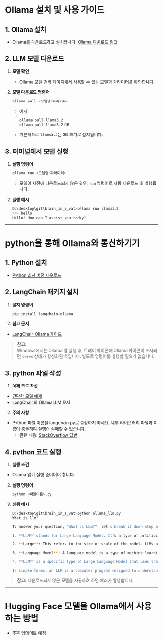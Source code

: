 # Ollama 설치 및 사용 가이드

## 1. Ollama 설치
- Ollama를 다운로드하고 설치합니다: [Ollama 다운로드 링크](https://ollama.com/)

## 2. LLM 모델 다운로드
1. **모델 확인**  
   - [Ollama 모델 검색](https://ollama.com/search) 페이지에서 사용할 수 있는 모델과 파라미터를 확인합니다.

2. **모델 다운로드 명령어**  
    ```bash
    ollama pull <모델명:파라미터>
    ```
    * 예시
        ```bash
        ollama pull llama3.2
        ollama pull llama3.2:1B
        ```
    * 기본적으로 `llama3.2`는 3B 크기로 설치됩니다.

## 3. 터미널에서 모델 실행
1. **실행 명령어**
    ```bash
    ollama run <모델명:파라미터>
    ```
    * 모델이 사전에 다운로드되지 않은 경우, `run` 명령어로 자동 다운로드 후 실행됩니다.

2. **실행 예시**
    ```bash
    D:\desktop\git\brain_in_a_vat>ollama run llama3.2
    >>> hello
    Hello! How can I assist you today?
    ```

---

# python을 통해 Ollama와 통신하기기

## 1. Python 설치
* [Python 최신 버전 다운로드](https://www.python.org/downloads/)

## 2. LangChain 패키지 설치
1. **설치 명령어**
    ```bash
    pip install langchain-ollama
    ```

2. **참고 문서**
* [LangChain Ollama 가이드](https://python.langchain.com/docs/integrations/providers/ollama/#ollama-tool-calling)

> **참고:**   
> Windows에서는 Ollama 앱 실행 후, 트레이 아이콘에 Ollama 아이콘이 표시되면 `serve` 상태가 활성화된 것입니다. 별도로 명령어를 실행할 필요가 없습니다.

## 3. python 파일 작성
1. **예제 코드 작성**
* [간단한 모델 예제](https://wikidocs.net/238532)
* [LangChain의 OllamaLLM 문서](https://python.langchain.com/docs/integrations/llms/ollama/)

2. **주의 사항**
* Python 파일 이름을 langchain.py로 설정하지 마세요.
내부 라이브러리 파일과 이름이 충돌하여 실행이 실패할 수 있습니다.
    * 관련 내용: [StackOverflow 답변](https://stackoverflow.com/questions/79274010/no-attribute-called-verbose)

## 4. python 코드 실행
1. **실행 조건**
* Ollama 앱이 실행 중이어야 합니다.

2. **실행 명령어**
    ```bash
    python <파일이름>.py
    ```

3. **실행 예시**
    ```bash
    D:\desktop\git\brain_in_a_vat>python ollama_llm.py
    What is llm?

    To answer your question, "What is LLm?", let's break it down step by step.

    1. **LLM** stands for Large Language Model. It's a type of artificial intelligence (AI) designed to process and understand human language.

    2. **Large**: This refers to the size or scale of the model. LLMs are trained on massive amounts of data, often in the hundreds of billions of parameters, which makes them incredibly powerful at understanding and generating text.

    3. **Language Model**: A language model is a type of machine learning model that's specifically designed to understand and generate human language. These models can be used for various tasks, such as answering questions, summarizing text, or even creating new content like stories or dialogues.

    4. **LLM** is a specific type of Large Language Model that uses transformer architecture, which is particularly effective in processing sequential data like text.

    In simple terms, an LLM is a computer program designed to understand and generate human-like language at incredible scales and speeds.
    ```


> **참고:** 다운로드되지 않은 모델을 사용하려 하면 에러가 발생합니다.

---

# Hugging Face 모델을 Ollama에서 사용하는 방법
* 추후 업데이트 예정
